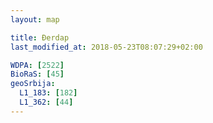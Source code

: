 ```yaml
---
layout: map

title: Đerdap
last_modified_at: 2018-05-23T08:07:29+02:00

WDPA: [2522]
BioRaS: [45]
geoSrbija:
  L1_183: [182]
  L1_362: [44]
---
```

